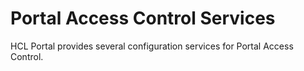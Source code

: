 # Portal Access Control Services

HCL Portal provides several configuration services for Portal Access Control.


